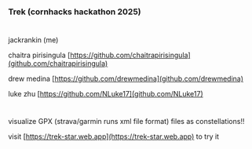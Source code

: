 ### Trek (cornhacks hackathon 2025)

# 

jackrankin (me)

chaitra pirisingula [https://github.com/chaitrapirisingula](github.com/chaitrapirisingula)

drew medina [https://github.com/drewmedina](github.com/drewmedina)

luke zhu [https://github.com/NLuke17](github.com/NLuke17)


#


visualize GPX (strava/garmin runs xml file format) files as constellations!!

visit [https://trek-star.web.app](https://trek-star.web.app) to try it
